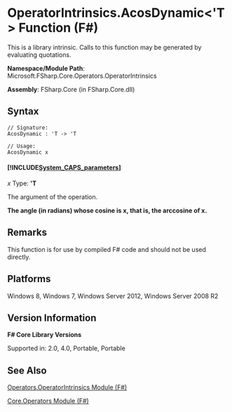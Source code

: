 # OperatorIntrinsics.AcosDynamic<'T> Function (F#)

This is a library intrinsic. Calls to this function may be generated by evaluating quotations.

**Namespace/Module Path**: Microsoft.FSharp.Core.Operators.OperatorIntrinsics

**Assembly**: FSharp.Core (in FSharp.Core.dll)


## Syntax

```
// Signature:
AcosDynamic : 'T -> 'T

// Usage:
AcosDynamic x
```

#### [!INCLUDE[System_CAPS_parameters](//System/Token/System_CAPS_parameters_md.md)]
*x*
Type: **'T**


The argument of the operation.



**The angle (in radians) whose cosine is x, that is, the arccosine of x.**
## Remarks
This function is for use by compiled F# code and should not be used directly.


## Platforms
Windows 8, Windows 7, Windows Server 2012, Windows Server 2008 R2


## Version Information
**F# Core Library Versions**

Supported in: 2.0, 4.0, Portable, Portable




## See Also
[Operators.OperatorIntrinsics Module &#40;F&#35;&#41;](Operators.OperatorIntrinsics+Module+%28FSharp%29.md)

[Core.Operators Module &#40;F&#35;&#41;](Core.Operators+Module+%28FSharp%29.md)

